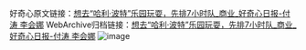 好奇心原文链接：[想去“哈利·波特”乐园玩耍，先排7小时队_商业_好奇心日报-付涛 李会娜](https://www.qdaily.com/articles/1403.html)
WebArchive归档链接：[想去“哈利·波特”乐园玩耍，先排7小时队_商业_好奇心日报-付涛 李会娜](http://web.archive.org/web/20190623145856/https://www.qdaily.com/articles/1403.html)
![image](http://ww3.sinaimg.cn/large/007d5XDply1g3v4cvyswdj30u030ihdt)